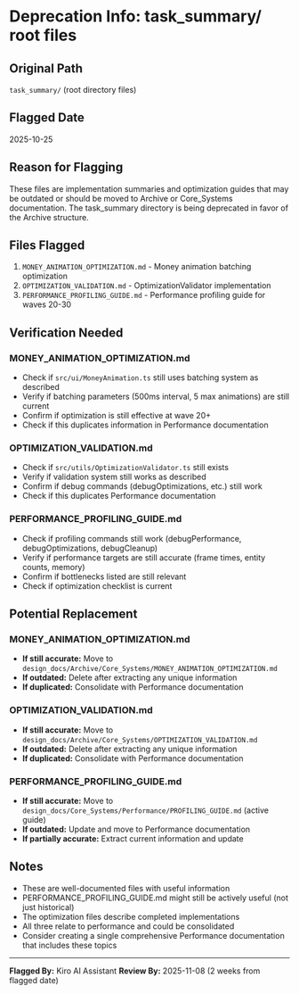 # Deprecation Info: task_summary/ root files

## Original Path

`task_summary/` (root directory files)

## Flagged Date

2025-10-25

## Reason for Flagging

These files are implementation summaries and optimization guides that may be outdated or should be moved to Archive or Core_Systems documentation. The task_summary directory is being deprecated in favor of the Archive structure.

## Files Flagged

1. `MONEY_ANIMATION_OPTIMIZATION.md` - Money animation batching optimization
2. `OPTIMIZATION_VALIDATION.md` - OptimizationValidator implementation
3. `PERFORMANCE_PROFILING_GUIDE.md` - Performance profiling guide for waves 20-30

## Verification Needed

### MONEY_ANIMATION_OPTIMIZATION.md

- Check if `src/ui/MoneyAnimation.ts` still uses batching system as described
- Verify if batching parameters (500ms interval, 5 max animations) are still current
- Confirm if optimization is still effective at wave 20+
- Check if this duplicates information in Performance documentation

### OPTIMIZATION_VALIDATION.md

- Check if `src/utils/OptimizationValidator.ts` still exists
- Verify if validation system still works as described
- Confirm if debug commands (debugOptimizations, etc.) still work
- Check if this duplicates Performance documentation

### PERFORMANCE_PROFILING_GUIDE.md

- Check if profiling commands still work (debugPerformance, debugOptimizations, debugCleanup)
- Verify if performance targets are still accurate (frame times, entity counts, memory)
- Confirm if bottlenecks listed are still relevant
- Check if optimization checklist is current

## Potential Replacement

### MONEY_ANIMATION_OPTIMIZATION.md

- **If still accurate:** Move to `design_docs/Archive/Core_Systems/MONEY_ANIMATION_OPTIMIZATION.md`
- **If outdated:** Delete after extracting any unique information
- **If duplicated:** Consolidate with Performance documentation

### OPTIMIZATION_VALIDATION.md

- **If still accurate:** Move to `design_docs/Archive/Core_Systems/OPTIMIZATION_VALIDATION.md`
- **If outdated:** Delete after extracting any unique information
- **If duplicated:** Consolidate with Performance documentation

### PERFORMANCE_PROFILING_GUIDE.md

- **If still accurate:** Move to `design_docs/Core_Systems/Performance/PROFILING_GUIDE.md` (active guide)
- **If outdated:** Update and move to Performance documentation
- **If partially accurate:** Extract current information and update

## Notes

- These are well-documented files with useful information
- PERFORMANCE_PROFILING_GUIDE.md might still be actively useful (not just historical)
- The optimization files describe completed implementations
- All three relate to performance and could be consolidated
- Consider creating a single comprehensive Performance documentation that includes these topics

---

**Flagged By:** Kiro AI Assistant
**Review By:** 2025-11-08 (2 weeks from flagged date)
